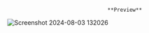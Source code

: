                                     **Preview**

![Screenshot 2024-08-03 132026](https://github.com/user-attachments/assets/f6a8ef1f-544a-4641-960a-fad49120fefc)
